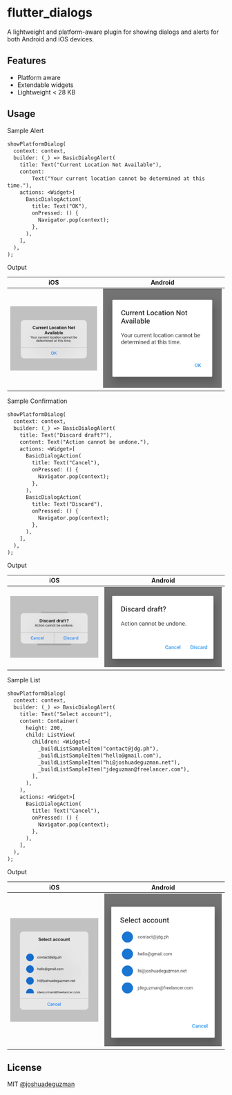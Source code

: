 # flutter_dialogs

A lightweight and platform-aware plugin for showing dialogs and alerts for both Android and iOS devices.

## Features

- Platform aware
- Extendable widgets
- Lightweight < 28 KB

## Usage

Sample Alert
```
showPlatformDialog(
  context: context,
  builder: (_) => BasicDialogAlert(
    title: Text("Current Location Not Available"),
    content:
        Text("Your current location cannot be determined at this time."),
    actions: <Widget>[
      BasicDialogAction(
        title: Text("OK"),
        onPressed: () {
          Navigator.pop(context);
        },
      ),
    ],
  ),
);
```
Output

|iOS|Android|
|---|---|
|![ios-basic-dialog-alert](.github/basic_ios_alert.png)|![android-basic-dialog-alert](.github/basic_android_alert.png)|


Sample Confirmation
```
showPlatformDialog(
  context: context,
  builder: (_) => BasicDialogAlert(
    title: Text("Discard draft?"),
    content: Text("Action cannot be undone."),
    actions: <Widget>[
      BasicDialogAction(
        title: Text("Cancel"),
        onPressed: () {
          Navigator.pop(context);
        },
      ),
      BasicDialogAction(
        title: Text("Discard"),
        onPressed: () {
          Navigator.pop(context);
        },
      ),
    ],
  ),
);
```
Output

|iOS|Android|
|---|---|
|![ios-basic-dialog-confirmation](.github/basic_ios_confirmation.png)|![android-basic-dialog-confirmation](.github/basic_android_confirmation.png)|

Sample List
```
showPlatformDialog(
  context: context,
  builder: (_) => BasicDialogAlert(
    title: Text("Select account"),
    content: Container(
      height: 200,
      child: ListView(
        children: <Widget>[
          _buildListSampleItem("contact@jdg.ph"),
          _buildListSampleItem("hello@gmail.com"),
          _buildListSampleItem("hi@joshuadeguzman.net"),
          _buildListSampleItem("jdeguzman@freelancer.com"),
        ],
      ),
    ),
    actions: <Widget>[
      BasicDialogAction(
        title: Text("Cancel"),
        onPressed: () {
          Navigator.pop(context);
        },
      ),
    ],
  ),
);
```
Output

|iOS|Android|
|---|---|
|![ios-basic-dialog-list](.github/basic_ios_list.png)|![android-basic-dialog-list](.github/basic_android_list.png)|

## License

MIT [@joshuadeguzman](https://github.com/joshuadeguzman/flutter-dialogs/blob/master/LICENSE)
